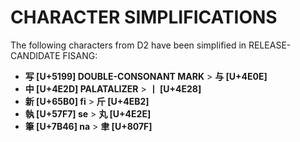 # CHARACTER SIMPLIFICATIONS

The following characters from D2 have been simplified in RELEASE-CANDIDATE FISANG:

* <b>写 [U+5199] DOUBLE-CONSONANT MARK</b> > <b>与 [U+4E0E]</b>
* <b>中 [U+4E2D] PALATALIZER</b> > <b>丨 [U+4E28]</b>
* <b>新 [U+65B0] fi</b> > <b>斤 [U+4EB2]</b>
* <b>執 [U+57F7] se</b> > <b>丸 [U+4E2E]</b>
* <b>筆 [U+7B46] na</b> > <b>聿 [U+807F]</b>
